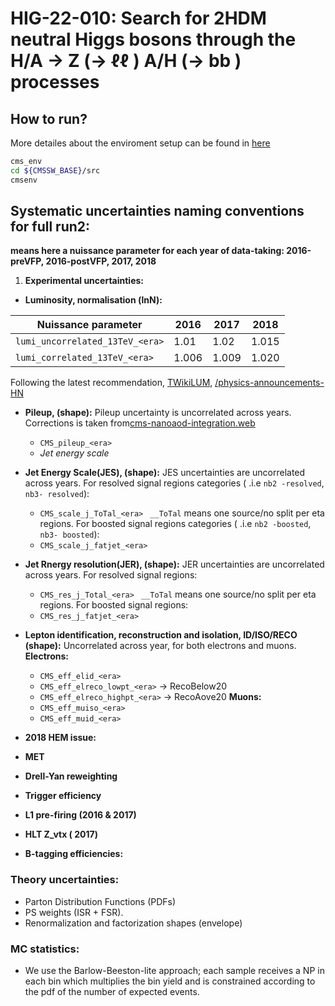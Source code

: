 # HIG-22-010: Search for 2HDM neutral Higgs bosons through the H/A → Z (→ ℓℓ ) A/H (→ bb ) processes

## How to run? 
More detailes about the enviroment setup can be found in [here](https://github.com/kjaffel/ZA_FullAnalysis/blob/master/ZAStatAnalysis/README.md)
```bash
cms_env
cd ${CMSSW_BASE}/src
cmsenv
```
## Systematic uncertainties naming conventions for full run2:
**<era> means here a nuissance parameter for each year of data-taking: 2016-preVFP, 2016-postVFP, 2017, 2018**

1. **Experimental uncertainties:**

- **Luminosity, normalisation (lnN):**
<!-- TABLE_GENERATE_START -->
| Nuissance parameter                    | 2016 | 2017 | 2018  |
| -------------------------------------  | ---- | ---- | ----- |
| ``lumi_uncorrelated_13TeV_<era>``      | 1.01 | 1.02 | 1.015 |
| ``lumi_correlated_13TeV_<era>``        | 1.006| 1.009| 1.020 |
<!-- TABLE_GENERATE_END -->
Following the latest recommendation, [TWikiLUM](https://twiki.cern.ch/twiki/bin/view/CMS/TWikiLUM?rev=167#LumiComb), [/physics-announcements-HN](https://hypernews.cern.ch/HyperNews/CMS/get/physics-announcements/6191.html?inline=-1)
- **Pileup, (shape):** 
Pileup uncertainty is uncorrelated across years. Corrections is taken from[cms-nanoaod-integration.web](https://cms-nanoaod-integration.web.cern.ch/commonJSONSFs/LUMI_puWeights_Run2_UL/)
    - ``CMS_pileup_<era>``
    - *Jet energy scale*
- **Jet Energy Scale(JES), (shape):**
JES uncertainties are uncorrelated across years.
For resolved signal regions categories ( .i.e ``nb2 -resolved``, ``nb3- resolved``):
    - ``CMS_scale_j_ToTal_<era>``
`` __ToTal`` means one source/no split per eta regions.
For boosted signal regions categories ( .i.e ``nb2 -boosted``, ``nb3- boosted``):
    - ``CMS_scale_j_fatjet_<era>``

- **Jet Rnergy resolution(JER), (shape):**
JER uncertainties are uncorrelated across years.
For resolved signal regions:
    - ``CMS_res_j_Total_<era>``
`` __ToTal`` means one source/no split per eta regions.
For boosted signal regions:
    - ``CMS_res_j_fatjet_<era>``
- **Lepton identification, reconstruction and isolation, ID/ISO/RECO (shape):**
Uncorrelated across year, for both electrons and muons.
**Electrons:**
    - ``CMS_eff_elid_<era>``
    - ``CMS_eff_elreco_lowpt_<era>``    →  RecoBelow20
    - ``CMS_eff_elreco_highpt_<era>``   →  RecoAove20
**Muons:**
    - ``CMS_eff_muiso_<era>``
    - ``CMS_eff_muid_<era>``
- **2018 HEM issue:**
- **MET**
- **Drell-Yan reweighting**
- **Trigger efficiency**
- **L1 pre-firing (2016 & 2017)**
- **HLT Z_vtx ( 2017)**
- **B-tagging efficiencies:**

### Theory uncertainties:
- Parton Distribution Functions (PDFs)
- PS weights (ISR + FSR).
- Renormalization and factorization shapes (envelope)

### MC statistics:
- We use the Barlow-Beeston-lite approach; each sample receives a NP in each bin which multiplies the bin yield and is constrained according to the pdf of the number of expected events.
